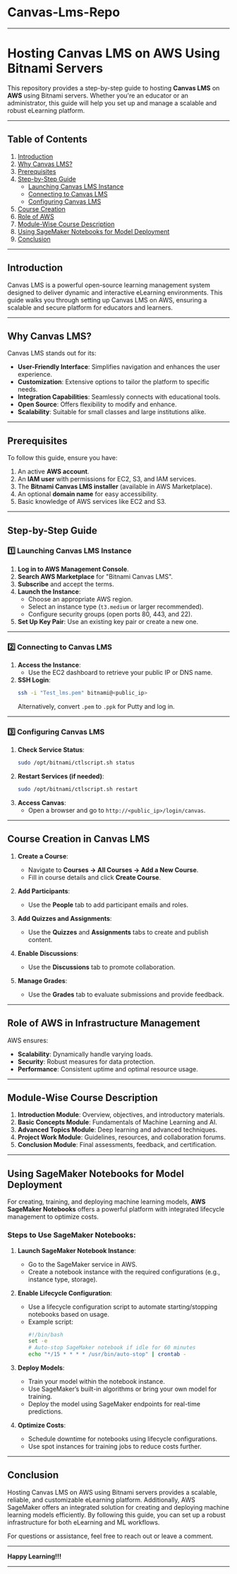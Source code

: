 # Canvas-Lms-Repo
---

# Hosting Canvas LMS on AWS Using Bitnami Servers  

This repository provides a step-by-step guide to hosting **Canvas LMS** on **AWS** using Bitnami servers. Whether you're an educator or an administrator, this guide will help you set up and manage a scalable and robust eLearning platform.

---

## Table of Contents  
1. [Introduction](#introduction)  
2. [Why Canvas LMS?](#why-canvas-lms)  
3. [Prerequisites](#prerequisites)  
4. [Step-by-Step Guide](#step-by-step-guide)  
   - [Launching Canvas LMS Instance](#1-launching-canvas-lms-instance)  
   - [Connecting to Canvas LMS](#2-connecting-to-canvas-lms)  
   - [Configuring Canvas LMS](#3-configuring-canvas-lms)  
5. [Course Creation](#course-creation-in-canvas-lms)  
6. [Role of AWS](#role-of-aws-in-infrastructure-management)  
7. [Module-Wise Course Description](#module-wise-course-description)  
8. [Using SageMaker Notebooks for Model Deployment](#using-sagemaker-notebooks-for-model-deployment)  
9. [Conclusion](#conclusion)  

---

## Introduction  

Canvas LMS is a powerful open-source learning management system designed to deliver dynamic and interactive eLearning environments. This guide walks you through setting up Canvas LMS on AWS, ensuring a scalable and secure platform for educators and learners.

---

## Why Canvas LMS?  

Canvas LMS stands out for its:  
- **User-Friendly Interface**: Simplifies navigation and enhances the user experience.  
- **Customization**: Extensive options to tailor the platform to specific needs.  
- **Integration Capabilities**: Seamlessly connects with educational tools.  
- **Open Source**: Offers flexibility to modify and enhance.  
- **Scalability**: Suitable for small classes and large institutions alike.  

---

## Prerequisites  

To follow this guide, ensure you have:  
1. An active **AWS account**.  
2. An **IAM user** with permissions for EC2, S3, and IAM services.  
3. The **Bitnami Canvas LMS installer** (available in AWS Marketplace).  
4. An optional **domain name** for easy accessibility.  
5. Basic knowledge of AWS services like EC2 and S3.  

---

## Step-by-Step Guide  

### 1️⃣ Launching Canvas LMS Instance  
1. **Log in to AWS Management Console**.  
2. **Search AWS Marketplace** for "Bitnami Canvas LMS".  
3. **Subscribe** and accept the terms.  
4. **Launch the Instance**:  
   - Choose an appropriate AWS region.  
   - Select an instance type (`t3.medium` or larger recommended).  
   - Configure security groups (open ports 80, 443, and 22).  
5. **Set Up Key Pair**: Use an existing key pair or create a new one.  

---

### 2️⃣ Connecting to Canvas LMS  

1. **Access the Instance**:  
   - Use the EC2 dashboard to retrieve your public IP or DNS name.  
2. **SSH Login**:  
   ```bash  
   ssh -i "Test_lms.pem" bitnami@<public_ip>  
   ```  
   Alternatively, convert `.pem` to `.ppk` for Putty and log in.  

---

### 3️⃣ Configuring Canvas LMS  

1. **Check Service Status**:  
   ```bash  
   sudo /opt/bitnami/ctlscript.sh status  
   ```  
2. **Restart Services (if needed)**:  
   ```bash  
   sudo /opt/bitnami/ctlscript.sh restart  
   ```  
3. **Access Canvas**:  
   - Open a browser and go to `http://<public_ip>/login/canvas`.  

---

## Course Creation in Canvas LMS  

1. **Create a Course**:  
   - Navigate to **Courses → All Courses → Add a New Course**.  
   - Fill in course details and click **Create Course**.  

2. **Add Participants**:  
   - Use the **People** tab to add participant emails and roles.  

3. **Add Quizzes and Assignments**:  
   - Use the **Quizzes** and **Assignments** tabs to create and publish content.  

4. **Enable Discussions**:  
   - Use the **Discussions** tab to promote collaboration.  

5. **Manage Grades**:  
   - Use the **Grades** tab to evaluate submissions and provide feedback.  

---

## Role of AWS in Infrastructure Management  

AWS ensures:  
- **Scalability**: Dynamically handle varying loads.  
- **Security**: Robust measures for data protection.  
- **Performance**: Consistent uptime and optimal resource usage.  

---

## Module-Wise Course Description  

1. **Introduction Module**: Overview, objectives, and introductory materials.  
2. **Basic Concepts Module**: Fundamentals of Machine Learning and AI.  
3. **Advanced Topics Module**: Deep learning and advanced techniques.  
4. **Project Work Module**: Guidelines, resources, and collaboration forums.  
5. **Conclusion Module**: Final assessments, feedback, and certification.  

---

## Using SageMaker Notebooks for Model Deployment  

For creating, training, and deploying machine learning models, **AWS SageMaker Notebooks** offers a powerful platform with integrated lifecycle management to optimize costs.  

### Steps to Use SageMaker Notebooks:  
1. **Launch SageMaker Notebook Instance**:  
   - Go to the SageMaker service in AWS.  
   - Create a notebook instance with the required configurations (e.g., instance type, storage).  

2. **Enable Lifecycle Configuration**:  
   - Use a lifecycle configuration script to automate starting/stopping notebooks based on usage.  
   - Example script:  
     ```bash  
     #!/bin/bash  
     set -e  
     # Auto-stop SageMaker notebook if idle for 60 minutes  
     echo "*/15 * * * * /usr/bin/auto-stop" | crontab -  
     ```  

3. **Deploy Models**:  
   - Train your model within the notebook instance.  
   - Use SageMaker’s built-in algorithms or bring your own model for training.  
   - Deploy the model using SageMaker endpoints for real-time predictions.  

4. **Optimize Costs**:  
   - Schedule downtime for notebooks using lifecycle configurations.  
   - Use spot instances for training jobs to reduce costs further.  

---

## Conclusion  

Hosting Canvas LMS on AWS using Bitnami servers provides a scalable, reliable, and customizable eLearning platform. Additionally, AWS SageMaker offers an integrated solution for creating and deploying machine learning models efficiently. By following this guide, you can set up a robust infrastructure for both eLearning and ML workflows.  

For questions or assistance, feel free to reach out or leave a comment.

---  

**Happy Learning!!!**  

---
